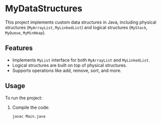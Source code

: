 # MyDataStructures

This project implements custom data structures in Java, including physical structures (`MyArrayList`, `MyLinkedList`) and logical structures (`MyStack`, `MyQueue`, `MyMinHeap`).

## Features
- Implements `MyList` interface for both `MyArrayList` and `MyLinkedList`.
- Logical structures are built on top of physical structures.
- Supports operations like add, remove, sort, and more.

## Usage
To run the project:
1. Compile the code:
   ```bash
   javac Main.java
